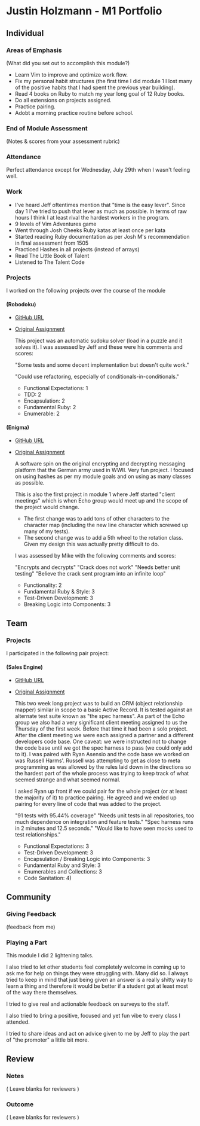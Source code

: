 # Justin Holzmann - M1 Portfolio

## Individual

### Areas of Emphasis

(What did you set out to accomplish this module?)
* Learn Vim to improve and optimize work flow.
* Fix my personal habit structures (the first time I did module 1 I lost many of
the positive habits that I had spent the previous year building).
* Read 4 books on Ruby to match my year long goal of 12 Ruby books.
* Do all extensions on projects assigned.
* Practice pairing.
* Adobt a morning practice routine before school.

### End of Module Assessment

(Notes & scores from your assessment rubric)

### Attendance

Perfect attendance except for Wednesday, July 29th when I wasn't feeling well.

### Work

* I've heard Jeff oftentimes mention that "time is the easy lever". Since day 1
I've tried to push that lever as much as possible. In terms of raw hours I think
I at least rival the hardest workers in the program.
* 9 levels of Vim Adventures game
* Went through Josh Cheeks Ruby katas at least once per kata
* Started reading Ruby documentation as per Josh M's recommendation in final
assessment from 1505
* Practiced Hashes in all projects (instead of arrays)
* Read The Little Book of Talent
* Listened to The Talent Code


### Projects

I worked on the following projects over the course of the module

#### (Robodoku)
* [GitHub URL](https://github.com/philmphoenix/robodoku)
* [Original Assignment](https://github.com/turingschool/challenges/blob/master/robodoku.markdown)

  This project was an automatic sudoku solver (load in a puzzle and it solves it).
  I was assessed by Jeff and these were his comments and scores:


  "Some tests and some decent implementation but doesn't quite work."

  "Could use refactoring, especially of conditionals-in-conditionals."


  * Functional Expectations: 1
  * TDD: 2
  * Encapsulation: 2
  * Fundamental Ruby: 2
  * Enumerable: 2


#### (Enigma)
* [GitHub URL](https://github.com/philmphoenix/enigma-2.0)
* [Original Assignment](http://tutorials.jumpstartlab.com/projects/enigma.html)

  A software spin on the original encrypting and decrypting messaging platform
  that the German army used in WWII. Very fun project. I focused on using hashes
  as per my module goals and on using as many classes as possible.

  This is also the first project in module 1 where Jeff started "client meetings"
  which is when Echo group would meet up and the scope of the project
  would change.

  * The first change was to add tons of other characters to the character map (including
  the new line character which screwed up many of my tests).
  * The second change was to add a 5th wheel to the rotation class. Given my
  design this was actually pretty difficult to do.

  I was assessed by Mike with the following comments and scores:

  "Encrypts and decrypts"
  "Crack does not work"
  "Needs better unit testing"
  "Believe the crack sent program into an infinite loop"

  * Functionality: 2
  * Fundamental Ruby & Style: 3
  * Test-Driven Development: 3
  * Breaking Logic into Components: 3


## Team

### Projects

I participated in the following pair project:

#### (Sales Engine)

* [GitHub URL](http://github.com/philmphoenix/sales_engine_pivot)
* [Original Assignment](http://tutorials.jumpstartlab.com/projects/sales_engine.html)

  This two week long project was to build an ORM (object relationship mapper)
  similar in scope to a basic Active Record. It is tested against an alternate
  test suite known as "the spec harness".
  As part of the Echo group we also had a very significant client meeting
  assigned to us the Thursday of the first week. Before that time it had been a
  solo project.
  After the client meeting we were each assigned a partner and a different
  developers code base.
  One caveat: we were instructed not to change the code base until we got the
  spec harness to pass (we could only add to it).
  I was paired with Ryan Asensio and the code base we worked on was Russell
  Harms'.
  Russell was attempting to get as close to meta programming as was allowed by
  the rules laid down in the directions so the hardest part of the whole process
  was trying to keep track of what seemed strange and what seemed normal.

  I asked Ryan up front if we could pair for the whole project (or at least the
  majority of it) to practice pairing. He agreed and we ended up pairing for
  every line of code that was added to the project.

  "91 tests with 95.44% coverage"
  "Needs unit tests in all repositories, too much dependence on integration and feature tests."
  "Spec harness runs in 2 minutes and 12.5 seconds."
  "Would like to have seen mocks used to test relationships."

  * Functional Expectations: 3
  * Test-Driven Development: 3
  * Encapsulation / Breaking Logic into Components: 3
  * Fundamental Ruby and Style: 3
  * Enumerables and Collections: 3
  * Code Sanitation: 4)

## Community

### Giving Feedback

(feedback from me)

### Playing a Part

This module I did 2 lightening talks.

I also tried to let other students feel completely welcome in coming up to ask
me for help on things they were struggling with. Many did so.
I always tried to keep in mind that just being given an answer is a really
shitty way to learn a thing and therefore it would be better if a student got at
least most of the way there themselves.

I tried to give real and actionable feedback on surveys to the staff.

I also tried to bring a positive, focused and yet fun vibe to every class I
attended.

I tried to share ideas and act on advice given to me by Jeff to play the part of
"the promoter" a little bit more.

## Review

### Notes

( Leave blanks for reviewers )

### Outcome

( Leave blanks for reviewers )
